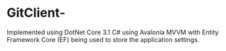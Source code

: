 # GitClient-

Implemented using DotNet Core 3.1 C# using Avalonia MVVM
with Entity Framework Core (EF) being used to store the application
settings.
